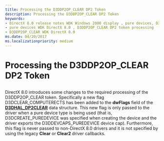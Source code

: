 ```yaml
---
title: Processing the D3DDP2OP_CLEAR DP2 Token
description: Processing the D3DDP2OP_CLEAR DP2 Token
keywords:
- DirectX 8.0 release notes WDK Windows 2000 display , pure devices, D3DDP2OP_CLEAR DP2 token processing
- pure devices WDK DirectX 8.0 , D3DDP2OP_CLEAR DP2 token processing
- D3DDP2OP_CLEAR WDK DirectX 8.0
ms.date: 04/20/2017
ms.localizationpriority: medium
---
```


# Processing the D3DDP2OP\_CLEAR DP2 Token


## <span id="ddk_processing_the_d3ddp2op_clear_dp2_token_gg"></span><span id="DDK_PROCESSING_THE_D3DDP2OP_CLEAR_DP2_TOKEN_GG"></span>


DirectX 8.0 introduces some changes to the required processing of the D3DDP2OP\_CLEAR token. Specifically a new flag D3DCLEAR\_COMPUTERECTS has been added to the **dwFlags** field of the [**D3DHAL\_DP2CLEAR**](/windows-hardware/drivers/ddi/d3dhal/ns-d3dhal-_d3dhal_dp2clear) data structure. This new flag is only passed to the driver when a pure device type is being used (that is, D3DCREATE\_PUREDEVICE was specified when creating the device and the driver exports the D3DDEVCAPS\_PUREDEVICE device cap). Furthermore, this flag is never passed to non-DirectX 8.0 drivers and it is not specified by using the legacy **Clear** or **Clear2** driver callbacks.

 

